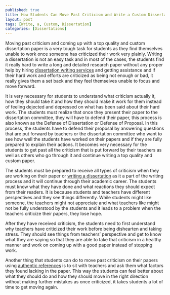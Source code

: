 ```yaml
---
published: true
title: How Students Can Move Past Criticism and Write a Custom Dissertation
layout: post
tags: [Write, a, Custom, Dissertation]
categories: [Dissertations]
---
```

Moving past criticism and coming up with a top quality and custom dissertation paper is a very tough task for students as they find themselves unable to work once someone has criticized their work very plainly. Writing a dissertation is not an easy task and in most of the cases, the students find it really hard to write a long and detailed research paper without any proper help by hiring [dissertation writing services](https://www.theacademicpapers.co.uk/dissertation-writing-services-uk.php) and getting assistance and if their hard work and efforts are criticized as being not enough or bad, it really gives them a set back and they feel themselves unable to focus and move forward.

It is very necessary for students to understand what criticism actually it, how they should take it and how they should make it work for them instead of feeling dejected and depressed on what has been said about their hard work. The students must realize that once they present their paper to the dissertation committee, they will have to defend their paper, this process is also known as the Defense of Dissertation or Defense of Proposal. In this process, the students have to defend their proposal by answering questions that are put forward by teachers or the dissertation committee who want to see how well the students have worked on their papers and if they are fully prepared to explain their actions. It becomes very necessary for the students to get past all the criticism that is put forward by their teachers as well as others who go through it and continue writing a top quality and custom paper.

The students must be prepared to receive all types of criticism when they are working on their paper or [writing a dissertation](http://www.photoblog.com/AlbertBarkley/2016/01/12/writing-a-dissertation-based-on-technical-research-most-effectively.html) as it a part of the writing process and it will continue through their academic career. The students must know what they have done and what reactions they should expect from their readers. It is because students and teachers have different perspectives and they see things differently. While students might like someone, the teachers might not appreciate and what teachers like might not be fully understood by the students and it leads to a problem when the teachers criticize their papers, they lose hope.

After they have received criticism, the students need to first understand why teachers have criticized their work before being dishearten and taking stress. They should see things from teachers’ perspective and get to know what they are saying so that they are able to take that criticism in a healthy manner and  work on coming up with a good paper instead of stopping work.

Another thing that students can do to move past criticism on their papers using [authentic references](https://albertbarkley.github.io/dissertations/2015/12/25/what-are-authentic-references-for-writing-dissertations.html) is to sit with teachers and ask them what factors they found lacking in the paper. This way the students can feel better about what they should do and how they should move in the right direction without making further mistakes as once criticized, it takes students a lot of time to get moving again.
